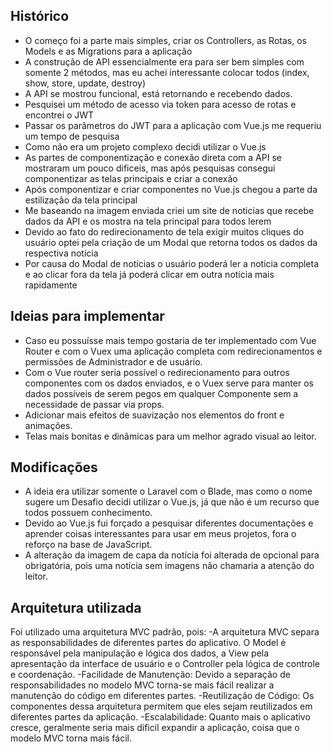 ## Histórico
- O começo foi a parte mais simples, criar os Controllers, as Rotas, os Models e as Migrations para a aplicação
- A construção de API essencialmente era para ser bem simples com somente 2 métodos, mas eu achei interessante colocar todos (index, show, store, update, destroy)
- A API se mostrou funcional, está retornando e recebendo dados.
- Pesquisei um método de acesso via token para acesso de rotas e encontrei o JWT
- Passar os parâmetros do JWT para a aplicação com Vue.js me requeriu um tempo de pesquisa
- Como não era um projeto complexo decidi utilizar o Vue.js
- As partes de componentização e conexão direta com a API se mostraram um pouco dificeis, mas após pesquisas consegui componentizar as telas principais e criar a conexão
- Após componentizar e criar componentes no Vue.js chegou a parte da estilização da tela principal
- Me baseando na imagem enviada criei um site de noticias que recebe dados da API e os mostra na tela principal para todos lerem
- Devido ao fato do redirecionamento de tela exigir muitos cliques do usuário optei pela criação de um Modal que retorna todos os dados da respectiva notícia
- Por causa do Modal de notícias o usuário poderá ler a noticia completa e ao clicar fora da tela já poderá clicar em outra notícia mais rapidamente

## Ideias para implementar
- Caso eu possuísse mais tempo gostaria de ter implementado com Vue Router e com o Vuex uma aplicação completa com redirecionamentos e permissões de Administrador e de usuário.
- Com o Vue router seria possível o redirecionamento para outros componentes com os dados enviados, e o Vuex serve para manter os dados possíveis de serem pegos em qualquer Componente sem a necessidade de passar via props.
- Adicionar mais efeitos de suavização nos elementos do front e animações.
- Telas mais bonitas e dinâmicas para um melhor agrado visual ao leitor.

## Modificações
- A ideia era utilizar somente o Laravel com o Blade, mas como o nome sugere um Desafio decidi utilizar o Vue.js, já que não é um recurso que todos possuem conhecimento.
- Devido ao Vue.js fui forçado a pesquisar diferentes documentações e aprender coisas interessantes para usar em meus projetos, fora o reforço na base de JavaScript.
- A alteração da imagem de capa da notícia foi alterada de opcional para obrigatória, pois uma notícia sem imagens não chamaria a atenção do leitor.

## Arquitetura utilizada
Foi utilizado uma arquitetura MVC padrão, pois:
-A arquitetura MVC separa as responsabilidades de diferentes partes do aplicativo. O Model é responsável pela manipulação e lógica dos dados, a View pela apresentação da interface de usuário e o Controller pela lógica de controle e coordenação.
-Facilidade de Manutenção: Devido a separação de responsabilidades no modelo MVC torna-se mais fácil realizar a manutenção do código em diferentes partes.
-Reutilização de Código: Os componentes dessa arquitetura permitem que eles sejam reutilizados em diferentes partes da aplicação.
-Escalabilidade: Quanto mais o aplicativo cresce, geralmente seria mais dificil expandir a aplicação, coisa que o modelo MVC torna mais fácil.